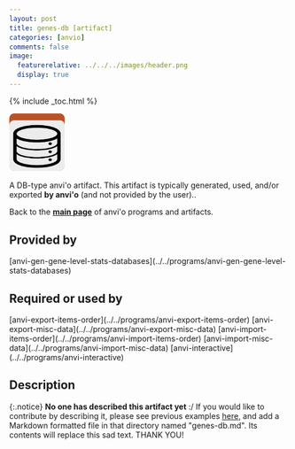 ```yaml
---
layout: post
title: genes-db [artifact]
categories: [anvio]
comments: false
image:
  featurerelative: ../../../images/header.png
  display: true
---
```



{% include _toc.html %}


<img src="../../images/icons/DB.png" alt="DB" style="width:100px; border:none" />

A DB-type anvi'o artifact. This artifact is typically generated, used, and/or exported **by anvi'o** (and not provided by the user)..

Back to the **[main page](../../)** of anvi'o programs and artifacts.

## Provided by


<p style="text-align: left" markdown="1"><span class="artifact-p">[anvi-gen-gene-level-stats-databases](../../programs/anvi-gen-gene-level-stats-databases)</span></p>


## Required or used by

<p style="text-align: left" markdown="1"><span class="artifact-r">[anvi-export-items-order](../../programs/anvi-export-items-order)</span> <span class="artifact-r">[anvi-export-misc-data](../../programs/anvi-export-misc-data)</span> <span class="artifact-r">[anvi-import-items-order](../../programs/anvi-import-items-order)</span> <span class="artifact-r">[anvi-import-misc-data](../../programs/anvi-import-misc-data)</span> <span class="artifact-r">[anvi-interactive](../../programs/anvi-interactive)</span></p>

## Description

{:.notice}
**No one has described this artifact yet** :/ If you would like to contribute by describing it, please see previous examples [here](https://github.com/merenlab/anvio/tree/master/anvio/docs/artifacts), and add a Markdown formatted file in that directory named "genes-db.md". Its contents will replace this sad text. THANK YOU!

